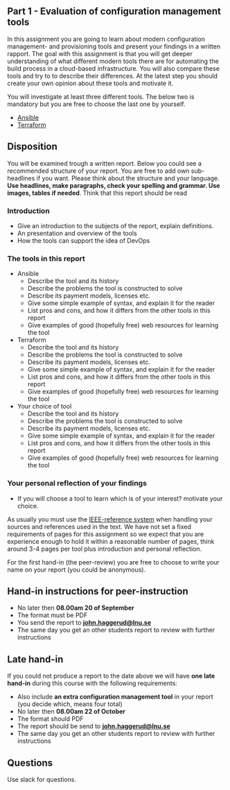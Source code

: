 ## Part 1 - Evaluation of configuration management tools

In this assignment you are going to learn about modern configuration management- and provisioning tools and present your findings in a written rapport. The goal with this assignment is that you will get deeper understanding of what different modern tools there are for automating the build process in a cloud-based infrastructure. You will also compare these tools and try to to describe their differences. At the latest step you should create your own opinion about these tools and motivate it.

You will investigate at least three different tools. The below two is mandatory but you are free to choose the last one by yourself.
  * [Ansible](https://www.ansible.com/)
  * [Terraform](https://www.terraform.io/)
  

## Disposition
You will be examined trough a written report. Below you could see a recommended structure of your report. You are free to add own sub-headlines if you want. Please think about the structure and your language. **Use headlines, make paragraphs, check your spelling and grammar. Use images, tables if needed**. Think that this report should be read 


### Introduction
  * Give an introduction to the subjects of the report, explain definitions.
  * An presentation and overview of the tools
  * How the tools can support the idea of DevOps

### The tools in this report
  * Ansible
    * Describe the tool and its history
    * Describe the problems the tool is constructed to solve
    * Describe its payment models, licenses etc.
    * Give some simple example of syntax, and explain it for the reader
    * List pros and cons, and how it differs from the other tools in this report
    * Give examples of good (hopefully free) web resources for learning the tool
  * Terraform
    * Describe the tool and its history
    * Describe the problems the tool is constructed to solve
    * Describe its payment models, licenses etc.
    * Give some simple example of syntax, and explain it for the reader
    * List pros and cons, and how it differs from the other tools in this report
    * Give examples of good (hopefully free) web resources for learning the tool
  * Your choice of tool
    * Describe the tool and its history
    * Describe the problems the tool is constructed to solve
    * Describe its payment models, licenses etc.
    * Give some simple example of syntax, and explain it for the reader
    * List pros and cons, and how it differs from the other tools in this report
    * Give examples of good (hopefully free) web resources for learning the tool

### Your personal reflection of your findings
  * If you will choose a tool to learn which is of your interest? motivate your choice.

As usually you must use the [IEEE-reference system](https://ieee-dataport.org/sites/default/files/analysis/27/IEEE%20Citation%20Guidelines.pdf) when handling your sources and references used in the text.
We have not set a fixed requirements of pages for this assignment so we expect that you are experience enough to hold it within a reasonable number of pages, think around 3-4 pages per tool plus introduction and personal reflection. 

For the first hand-in (the peer-review) you are free to choose to write your name on your report (you could be anonymous). 
  
## Hand-in instructions for peer-instruction
* No later then **08.00am 20 of September**
* The format must be PDF
* You send the report to **john.haggerud@lnu.se**
* The same day you get an other students report to review with further instructions

## Late hand-in
If you could not produce a report to the date above we will have **one late hand-in** during this course with the following requirements:

* Also include **an extra configuration management tool** in your report (you decide which, means four total)
* No later then **08.00am 22 of October**
* The format should PDF
* The report should be send to **john.haggerud@lnu.se**
* The same day you get an other students report to review with further instructions 

## Questions
Use slack for questions.